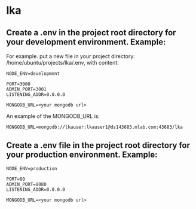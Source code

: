 # lka


## Create a .env in the project root directory for your development environment. Example:

For example. put a new file in your project directory: /home/ubuntu/projects/lka/.env, with content:

```
NODE_ENV=development

PORT=3000
ADMIN_PORT=3001
LISTENING_ADDR=0.0.0.0

MONGODB_URL=<your mongodb url> 
```

An example of the MONGODB_URL is: 

```
MONGODB_URL=mongodb://lkauser:lkauser1@ds143683.mlab.com:43683/lka
```

## Create a .env file in the project root directory for your production environment. Example:

```
NODE_ENV=production

PORT=80
ADMIN_PORT=8080
LISTENING_ADDR=0.0.0.0

MONGODB_URL=<your mongodb url>

```